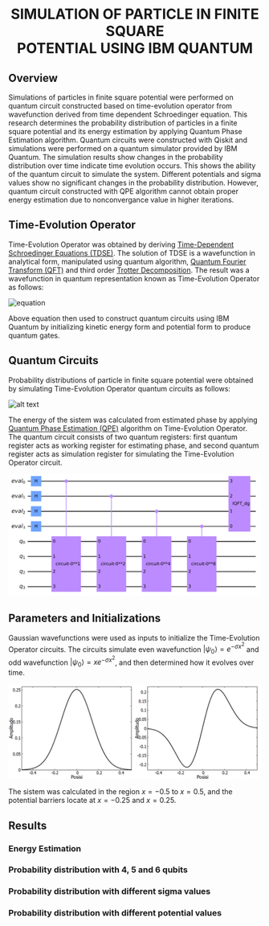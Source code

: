 <h1 align="center">
  <br>
    SIMULATION OF PARTICLE IN FINITE SQUARE
    <br>POTENTIAL USING IBM QUANTUM
  <br>
</h1>

## Overview
Simulations of particles in finite square potential were performed on quantum circuit constructed based on time-evolution operator from wavefunction derived from time dependent Schroedinger equation. 
This research determines the probability distribution of particles in a finite square potential and its energy estimation by applying Quantum Phase Estimation algorithm.
Quantum circuits were constructed with Qiskit and simulations were performed on a quantum simulator provided by IBM Quantum. 
The simulation results show changes in the probability distribution over time indicate time evolution occurs. This shows the ability of the quantum circuit to simulate the system. 
Different potentials and sigma values show no significant changes in the probability distribution. 
However, quantum circuit constructed with QPE algorithm cannot obtain proper energy estimation due to nonconvergance value in higher iterations.

##  Time-Evolution Operator

Time-Evolution Operator was obtained by deriving [Time-Dependent Schroedinger Equations (TDSE)](https://en.wikipedia.org/wiki/Schr%C3%B6dinger_equation).
The solution of TDSE is a wavefunction in analytical form, manipulated using quantum algorithm, [Quantum Fourier Transform (QFT)](https://en.wikipedia.org/wiki/Quantum_Fourier_transform) and third order [Trotter Decomposition](https://en.wikipedia.org/wiki/Lie_product_formula).
The result was a wavefunction in quantum representation known as Time-Evolution Operator as follows:

![equation](https://latex.codecogs.com/svg.image?|\psi&space;(t)\rangle&space;=&space;(QFT^{\dagger}&space;~e^{-i&space;p^2&space;\Delta&space;t}&space;~QFT)&space;e^{-i&space;V&space;\Delta&space;t}&space;(QFT^{\dagger}&space;~e^{-i&space;p^2&space;\Delta&space;t}&space;~QFT)&space;e^{-i&space;V&space;\Delta&space;t}&space;~|\Psi&space;(0)\rangle)

Above equation then used to construct quantum circuits using IBM Quantum by initializing kinetic energy form and potential form to produce quantum gates.

## Quantum Circuits

Probability distributions of particle in finite square potential were obtained by simulating Time-Evolution Operator quantum circuits as follows:

![alt text](https://github.com/adh182/finite-sp-quantum-simulation/blob/master/data/time-evolution-operator-circuit.png?raw=true)

The energy of the sistem was calculated from estimated phase by applying [Quantum Phase Estimation (QPE)](https://en.wikipedia.org/wiki/Quantum_phase_estimation_algorithm) algorithm on Time-Evolution Operator.
The quantum circuit consists of two quantum registers: first quantum register acts as working register for estimating phase, and second quantum register acts as simulation register for simulating the Time-Evolution Operator circuit.

![alt text](https://github.com/adh182/finite-sp-quantum-simulation/blob/master/data/qpe-gate.png?raw=true)

## Parameters and Initializations

Gaussian wavefunctions were used as inputs to initialize the Time-Evolution Operator circuits.
The circuits simulate even wavefunction $|\psi_0\rangle = e^{-\sigma x^2}$ 
and odd wavefunction $|\psi_0\rangle = x e^{-\sigma x^2}$, and then determined how it evolves over time.

![alt text](https://github.com/adh182/finite-sp-quantum-simulation/blob/master/data/init-wvfunc.png?raw=true)

The sistem was calculated in the region $x=-0.5$ to $x=0.5$, and the potential barriers locate at $x=-0.25$ and $x=0.25$.

## Results
### Energy Estimation
### Probability distribution with 4, 5 and 6 qubits
### Probability distribution with different sigma values
### Probability distribution with different potential values
<!-- <img src="https://render.githubusercontent.com/render/math?math=|\psi (t)\rangle = (QFT^{\dagger} ~e^{-i p^2 \Delta t} ~QFT) e^{-i V \Delta t} (QFT^{\dagger} ~e^{-i p^2 \Delta t} ~QFT) e^{-i V \Delta t} ~|\Psi (0)\rangle"> -->

<!-- <img src="https://render.githubusercontent.com/render/math?math=e^{i \pi} = -1"> -->
